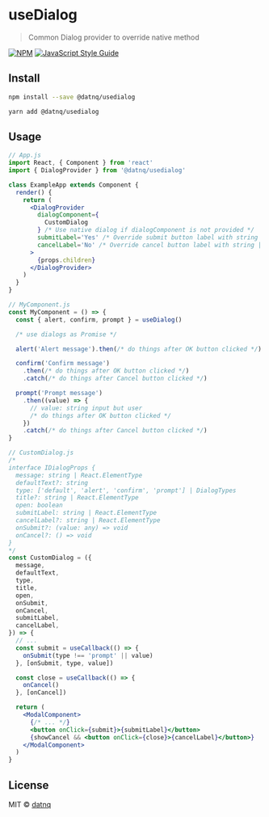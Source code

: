 # useDialog

> Common Dialog provider to override native method

[![NPM](https://img.shields.io/npm/v/@datnq/usedialog.svg)](https://www.npmjs.com/package/@datnq/usedialog) [![JavaScript Style Guide](https://img.shields.io/badge/code_style-standard-brightgreen.svg)](https://standardjs.com)

## Install

```bash
npm install --save @datnq/usedialog
```

```bash
yarn add @datnq/usedialog
```

## Usage

```jsx
// App.js
import React, { Component } from 'react'
import { DialogProvider } from '@datnq/usedialog'

class ExampleApp extends Component {
  render() {
    return (
      <DialogProvider
        dialogComponent={
          CustomDialog
        } /* Use native dialog if dialogComponent is not provided */
        submitLabel='Yes' /* Override submit button label with string | ReactElement. Default = OK */
        cancelLabel='No' /* Override cancel button label with string | ReactElement. Default = Cancel */
      >
        {props.children}
      </DialogProvider>
    )
  }
}

// MyComponent.js
const MyComponent = () => {
  const { alert, confirm, prompt } = useDialog()

  /* use dialogs as Promise */

  alert('Alert message').then(/* do things after OK button clicked */)

  confirm('Confirm message')
    .then(/* do things after OK button clicked */)
    .catch(/* do things after Cancel button clicked */)

  prompt('Prompt message')
    .then((value) => {
      // value: string input but user
      /* do things after OK button clicked */
    })
    .catch(/* do things after Cancel button clicked */)
}

// CustomDialog.js
/*
interface IDialogProps {
  message: string | React.ElementType
  defaultText?: string
  type: ['default', 'alert', 'confirm', 'prompt'] | DialogTypes
  title?: string | React.ElementType
  open: boolean
  submitLabel: string | React.ElementType
  cancelLabel?: string | React.ElementType
  onSubmit?: (value: any) => void
  onCancel?: () => void
}
*/
const CustomDialog = ({
  message,
  defaultText,
  type,
  title,
  open,
  onSubmit,
  onCancel,
  submitLabel,
  cancelLabel,
}) => {
  // ...
  const submit = useCallback(() => {
    onSubmit(type !== 'prompt' || value)
  }, [onSubmit, type, value])

  const close = useCallback(() => {
    onCancel()
  }, [onCancel])

  return (
    <ModalComponent>
      {/* ... */}
      <button onClick={submit}>{submitLabel}</button>
      {showCancel && <button onClick={close}>{cancelLabel}</button>}
    </ModalComponent>
  )
}
```

## License

MIT © [datnq](https://github.com/datnq)
